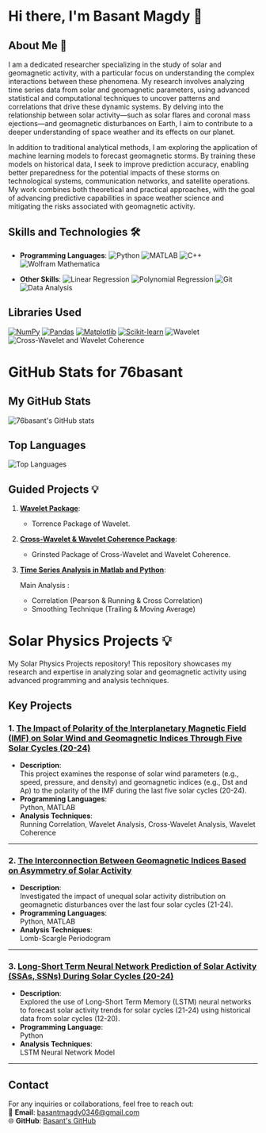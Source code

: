 # Hi there, I'm Basant Magdy 👋


## About Me 🚀  


I am a dedicated researcher specializing in the study of solar and geomagnetic activity, with a particular focus on understanding the complex interactions between these phenomena. My research involves analyzing time series data from solar and geomagnetic parameters, using advanced statistical and computational techniques to uncover patterns and correlations that drive these dynamic systems. By delving into the relationship between solar activity—such as solar flares and coronal mass ejections—and geomagnetic disturbances on Earth, I aim to contribute to a deeper understanding of space weather and its effects on our planet.

In addition to traditional analytical methods, I am exploring the application of machine learning models to forecast geomagnetic storms. By training these models on historical data, I seek to improve prediction accuracy, enabling better preparedness for the potential impacts of these storms on technological systems, communication networks, and satellite operations. My work combines both theoretical and practical approaches, with the goal of advancing predictive capabilities in space weather science and mitigating the risks associated with geomagnetic activity.


## Skills and Technologies 🛠️  
- **Programming Languages**:
 ![Python](https://img.shields.io/badge/Python-3776AB?style=flat-square&logo=python&logoColor=white)
 ![MATLAB](https://img.shields.io/badge/MATLAB-0076A8?style=flat-square&logo=mathworks&logoColor=white)
 ![C++](https://img.shields.io/badge/C%2B%2B-00599C?style=flat-square&logo=c%2B%2B&logoColor=white)
 ![Wolfram Mathematica](https://img.shields.io/badge/Wolfram_Mathematica-DD1100?style=flat-square&logo=wolfram-mathematica&logoColor=white)


- **Other Skills**: 
  ![Linear Regression](https://img.shields.io/badge/Linear_Regression-FF6F00?style=flat-square&logo=python&logoColor=white)
 ![Polynomial Regression](https://img.shields.io/badge/Polynomial%20Regression-Blue?style=flat-square&logo=data:image/svg+xml;base64,PHN2ZyB4bWxucz0iaHR0cDovL3d3dy53My5vcmcvMjAwMC9zdmciIHZpZXdCb3g9IjAgMCAyNCAyNCIgd2lkdGg9IjI0IiBoZWlnaHQ9IjI0Ij48cGF0aCBkPSJNMTIgMEM1LjM4MyAwIDAgNS4zODMgMCAxMnM1LjM4MyAxMiAxMiAxMiAxMi01LjM4MyAxMi0xMlMxOC42MTcgMCAxMiAwem0wIDIyYy05LjA0MiAwLTE2LTYuOTU4LTE2LTE2UzIuOTU4IDIgMTIgMmgwYzkuMDQyIDAgMTYgNi45NTggMTYgMTZzLTYuOTU4IDE2LTE2IDE2eiIgZmlsbD0iI0ZGRkZGRiIvPjwvc3ZnPg==&logoColor=white)
![Git](https://img.shields.io/badge/Git-F05032?style=flat-square&logo=git&logoColor=white)
![Data Analysis](https://img.shields.io/badge/Data_Analysis-0095D9?style=flat-square&logo=python&logoColor=white)

<!-- - **Frameworks & Tools**: TensorFlow, React, Node.js, Docker, etc.  -->
<!-- - **Databases**: MySQL, MongoDB, PostgreSQL  -->
<!-- - **Cloud Services**: AWS, Google Cloud, Azure  -->



## Libraries Used


 [![NumPy](https://img.shields.io/badge/NumPy-%23013243.svg?style=flat-square&logo=numpy&logoColor=white)](https://numpy.org/)
 [![Pandas](https://img.shields.io/badge/Pandas-%23150458.svg?style=flat-square&logo=pandas&logoColor=white)](https://pandas.pydata.org/)
 [![Matplotlib](https://img.shields.io/badge/Matplotlib-%2300c4cc.svg?style=flat-square&logo=python&logoColor=white)](https://matplotlib.org/)
 [![Scikit-learn](https://img.shields.io/badge/Scikit--learn-%23F7931E.svg?style=flat-square&logo=scikit-learn&logoColor=white)](https://scikit-learn.org/)
 ![Wavelet](https://img.shields.io/badge/Wavelet-Processing-00bfae?style=flat-square)
 ![Cross-Wavelet and Wavelet Coherence](https://img.shields.io/badge/Cross--Wavelet%20and%20Wavelet%20Coherence-Analysis-0066cc?style=flat-square)


# GitHub Stats for 76basant

## My GitHub Stats
![76basant's GitHub stats](https://github-readme-stats.vercel.app/api?username=76basant&show_icons=true&theme=radical)

## Top Languages
![Top Languages](https://github-readme-stats.vercel.app/api/top-langs/?username=76basant&layout=compact&theme=radical)

<!--## Achievements
[![trophy](https://github-profile-trophy.vercel.app/?username=76basant&theme=radical)](https://github.com/ryo-ma/github-profile-trophy)-->
## Guided Projects 💡
1. **[Wavelet Package](https://github.com/ct6502/wavelets)**:
   - Torrence Package of Wavelet.  
3. **[Cross-Wavelet & Wavelet Coherence Package](https://github.com/grinsted/wavelet-coherence)**:
   - Grinsted Package of Cross-Wavelet and Wavelet Coherence.
5. **[Time Series Analysis in Matlab and Python](https://github.com/76basant/Time-Series-Analysis/tree/main)**: 

   Main Analysis :
   - Correlation (Pearson & Running & Cross Correlation) 
   - Smoothing Technique (Trailing & Moving Average)




# Solar Physics Projects 💡  

 My Solar Physics Projects repository! This repository showcases my research and expertise in analyzing solar and geomagnetic activity using advanced programming and analysis techniques.

## Key Projects  

### 1. [The Impact of Polarity of the Interplanetary Magnetic Field (IMF) on Solar Wind and Geomagnetic Indices Through Five Solar Cycles (20-24)](https://github.com/76basant/Solar-Physics-Projects/tree/3e425df82efdad6bffaefede083d43ef5a769154/Toward%20and%20Away%20Direction%20of%20IMF)
- **Description**:  
  This project examines the response of solar wind parameters (e.g., speed, pressure, and density) and geomagnetic indices (e.g., Dst and Ap) to the polarity of the IMF during the last five solar cycles (20-24).  
- **Programming Languages**:  
  Python, MATLAB  
- **Analysis Techniques**:  
  Running Correlation, Wavelet Analysis, Cross-Wavelet Analysis, Wavelet Coherence  

---

### 2. [The Interconnection Between Geomagnetic Indices Based on Asymmetry of Solar Activity](https://github.com/76basant/Solar-Physics-Projects/tree/main/Lomb%20Scargle%20Periodagram%20of%20SSA%20)
- **Description**:  
  Investigated the impact of unequal solar activity distribution on geomagnetic disturbances over the last four solar cycles (21-24).  
- **Programming Languages**:  
  Python, MATLAB  
- **Analysis Techniques**:  
  Lomb-Scargle Periodogram  

---

### 3. [Long-Short Term Neural Network Prediction of Solar Activity (SSAs, SSNs) During Solar Cycles (20-24)](https://github.com/76basant/Solar-Physics-Projects/tree/main/LSTM%20of%20SSAs)
- **Description**:  
  Explored the use of Long-Short Term Memory (LSTM) neural networks to forecast solar activity trends for solar cycles (21-24) using historical data from solar cycles (12-20).  
- **Programming Language**:  
  Python  
- **Analysis Techniques**:  
  LSTM Neural Network Model  

---

## Contact  

For any inquiries or collaborations, feel free to reach out:  
📧 **Email**: basantmagdy0346@gmail.com  
🌐 **GitHub**: [Basant's GitHub](https://github.com/76basant)









<!-- ## Achievements 🏆  
- Contributed to [Project/Repo Name], which [short description of your contribution].  
- Developed [Tool/Software Name] that [description of what it does].  
- [Any other professional achievements or recognitions]. -->

<!--## Get in Touch 📬  
- 📧 Email: [basantmagdyhabshy@gmail.com]  
- 🔗 LinkedIn: [https://www.linkedin.com/in/ADoAACKqsvkB75qUcwvgLXBFjfRZ-OEwn61CMYI]

<!-- - 🌐 Website/Portfolio: [your-portfolio-link.com]  
  
<!-- - 🐦 Twitter: [your-twitter-handle]  
